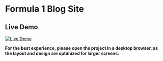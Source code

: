 # Formula 1 Blog Site


## Live Demo
[![Live Demo](https://img.shields.io/badge/Live%20Demo-Click%20Here-brightgreen)](https://adarsh82dev.github.io/Formula-1-data-blog-site/)

**For the best experience, please open the project in a desktop browser, as the layout and design are optimized for larger screens.**
